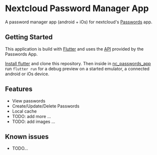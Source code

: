 # Nextcloud Password Manager App
A password manager app (android + iOs) for nextcloud's [Passwords](https://apps.nextcloud.com/apps/passwords) app.

## Getting Started

This application is build with [Flutter](https://flutter.dev/) and uses the [API](https://git.mdns.eu/nextcloud/passwords/wikis/developers/index) provided by the Passwords App.

[Install flutter](https://flutter.dev/docs/get-started/install) and clone this repository. Then inside in [nc_passwords_app](./nc_passwords_app) run
```flutter run```
for a debug preview on a started emulator, a connected android or iOs device.

## Features
- View passwords
- Create/Update/Delete Passwords
- Local cache
- TODO: add more ...
- TODO: add images ...

## Known issues
- TODO...
